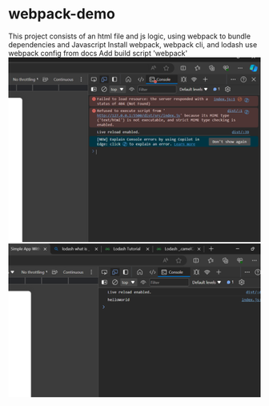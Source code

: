 # webpack-demo

This project consists of an html file and js logic, using webpack to bundle dependencies and Javascript
Install webpack, webpack cli, and lodash
use webpack config from docs
Add build script 'webpack'
![missing lodash console error](<Screenshot 2024-04-24 192652.png>)
![working camelCase](<Screenshot 2024-04-26 001400.png>)
